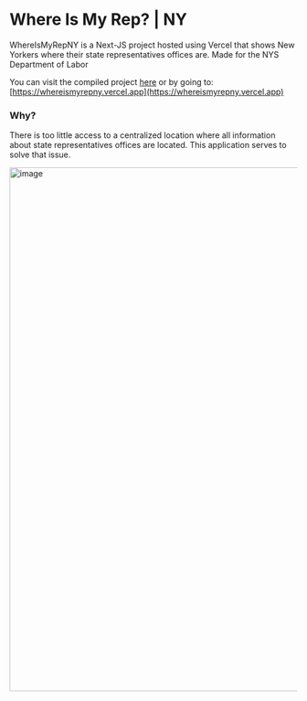 # Where Is My Rep? | NY

WhereIsMyRepNY is a Next-JS project hosted using Vercel that shows New Yorkers where their state representatives offices are. Made for the NYS Department of Labor

You can visit the compiled project
[here](https://whereismyrepny.vercel.app) or by going to: [https://whereismyrepny.vercel.app](https://whereismyrepny.vercel.app)

### Why?

There is too little access to a centralized location where all information about state representatives offices are located. This application serves to solve that issue. 

<img width="917" alt="image" src="https://github.com/MrPeterss/WhereIsMyRepNY/assets/86176234/7c3f8c71-d853-4f1c-9a68-33008455ebb2">
